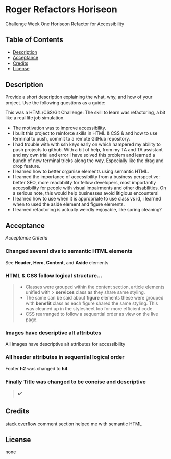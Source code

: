 # Roger Refactors Horiseon
Challenge Week One Horiseon Refactor for Accessibility

## Table of Contents
- [Description](#description)
- [Acceptance](#acceptance)
- [Credits](#credits)
- [License](#license)

## Description

Provide a short description explaining the what, why, and how of your project. Use the following questions as a guide:

This was a HTML/CSS/Git Challenge: The skill to learn was refactoring, a bit like a real life job simulation.

- The motivation was to improve accessibility. 
- I built this project to reinforce skills in HTML & CSS & and how to use terminal to push, commit to a remote GitHub repository.
- I had trouble with with ssh keys early on which hampered my ability to push projects to github. With a bit of help, from my TA and TA assistant and my own trial and error I have solved this problem and learned a bunch of new terminal tricks along the way. Especially like the drag and drop feature.
- I learned how to better organise elements using semantic HTML.
- I learned the importance of accessibility from a business perspective: better SEO, more readability for fellow developers, most importantly accessibility for people with visual impairments and other disabilities. On a serious note, this would help businesses avoid litigious encounters!
- I learned how to use when it is appropriate to use class vs id, i learned when to used the aside element and figure elements. 
- I learned refactoring is actually weirdly enjoyable, like spring cleaning?


## Acceptance
*Acceptance Criteria*

### Changed several divs to semantic HTML elements
See **Header**, **Hero**, **Content**, and **Aside** elements

### HTML & CSS follow logical structure...
> * Classes were grouped within the content section, article elements unified with > **services** class as they share same styling. 
> * The same can be said about **figure** elements these were grouped with 
> **benefit** class as each figure shared the same styling. This was cleaned up 
> in the stylesheet too for more efficient code. 
> * CSS rearranged to follow a sequential order as view on the live page.

### Images have descriptive alt attributes ##
All images have descriptive alt attributes for accessibility

### All header attributes in sequential logical order ##
Footer **h2** was changed to **h4**

### Finally Title was changed to be concise and descriptive ##
> ✔️

## Credits

[stack overflow](https://stackoverflow.com/questions/11091081/what-is-the-appropriate-html-5-element-for-a-hero-unit-showcase) comment section helped me with semantic HTML

## License

none

